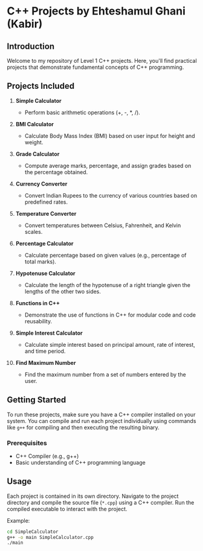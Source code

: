 # C++ Projects by Ehteshamul Ghani (Kabir)

## Introduction
Welcome to my repository of Level 1 C++ projects. Here, you'll find practical projects that demonstrate fundamental concepts of C++ programming.

## Projects Included
1. **Simple Calculator**
   - Perform basic arithmetic operations (+, -, *, /).

2. **BMI Calculator**
   - Calculate Body Mass Index (BMI) based on user input for height and weight.
   
3. **Grade Calculator**
   - Compute average marks, percentage, and assign grades based on the percentage obtained.
   
4. **Currency Converter**
   - Convert Indian Rupees to the currency of various countries based on predefined rates.
   
5. **Temperature Converter**
   - Convert temperatures between Celsius, Fahrenheit, and Kelvin scales.

6. **Percentage Calculator**
   - Calculate percentage based on given values (e.g., percentage of total marks).

7. **Hypotenuse Calculator**
   - Calculate the length of the hypotenuse of a right triangle given the lengths of the other two sides.

8. **Functions in C++**
   - Demonstrate the use of functions in C++ for modular code and code reusability.

9. **Simple Interest Calculator**
   - Calculate simple interest based on principal amount, rate of interest, and time period.

10. **Find Maximum Number**
    - Find the maximum number from a set of numbers entered by the user.

## Getting Started
To run these projects, make sure you have a C++ compiler installed on your system. You can compile and run each project individually using commands like `g++` for compiling and then executing the resulting binary.

### Prerequisites
- C++ Compiler (e.g., g++)
- Basic understanding of C++ programming language

## Usage
Each project is contained in its own directory. Navigate to the project directory and compile the source file (`*.cpp`) using a C++ compiler. Run the compiled executable to interact with the project.

Example:
```bash
cd SimpleCalculator
g++ -o main SimpleCalculator.cpp
./main
